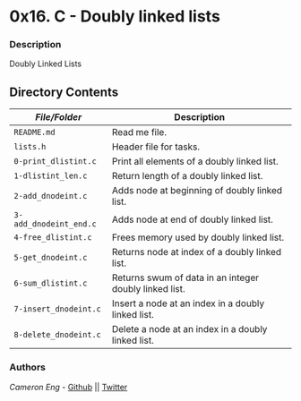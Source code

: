 # 0x16. C - Doubly linked lists
### Description
Doubly Linked Lists

## Directory Contents

|   ***File/Folder***    |  **Description**                       |
|---------------|---------------------------------------|
| `README.md` |  Read me file. |
| `lists.h` | Header file for tasks. |
| `0-print_dlistint.c` | Print all elements of a doubly linked list. |
| `1-dlistint_len.c` | Return length of a doubly linked list. |
| `2-add_dnodeint.c` | Adds node at beginning of doubly linked list. |
| `3-add_dnodeint_end.c` | Adds node at end of doubly linked list. |
| `4-free_dlistint.c` | Frees memory used by doubly linked list. |
| `5-get_dnodeint.c` | Returns node at index of a doubly linked list. |
| `6-sum_dlistint.c` | Returns swum of data in an integer doubly linked list. |
| `7-insert_dnodeint.c` | Insert a node at an index in a doubly linked list. |
| `8-delete_dnodeint.c` | Delete a node at an index in a doubly linked list. |

### Authors
*Cameron Eng* - [Github](https://github.com/c_eng/) || [Twitter](https://twitter.com/c33Eng)
